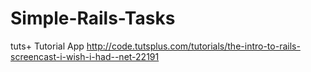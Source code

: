 Simple-Rails-Tasks
==================

tuts+ Tutorial App
http://code.tutsplus.com/tutorials/the-intro-to-rails-screencast-i-wish-i-had--net-22191
